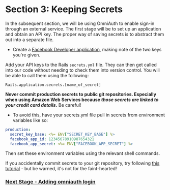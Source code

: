 # Section 3: Keeping Secrets

In the subsequent section, we will be using OmniAuth to enable sign-in through an external service. The first stage will be to set up an application and obtain an API key. The proper way of saving secrets is to abstract them out into a separate file.

* Create a [Facebook Developer application](http://developers.facebook.com), making note of the two keys you're given.

Add your API keys to the Rails `secrets.yml` file. They can then get called into our code without needing to check them into version control. You will be able to call them using the following:

`Rails.application.secrets.[name_of_secret]`

**Never commit production secrets to public git repositories. Especially when using Amazon Web Services because *those secrets are linked to your credit card details*.** Be careful!

* To avoid this, have your secrets.yml file pull in secrets from environment variables like so:

```yml
production:
  secret_key_base: <%= ENV["SECRET_KEY_BASE"] %>
  facebook_app_id: 12345678910987654321
  facebook_app_secret: <%= ENV["FACEBOOK_APP_SECRET"] %>
```

Then set these environment variables using the relevant shell commands.

If you accidentally commit secrets to your git repository, try following [this tutorial](https://help.github.com/articles/remove-sensitive-data/) - but be warned, it's not for the faint-hearted!

### [Next Stage - Adding omniauth login](4_adding_omniauth_login.md)
